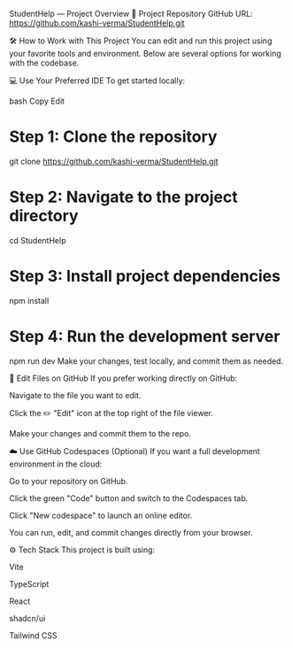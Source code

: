 StudentHelp — Project Overview
🔗 Project Repository
GitHub URL: https://github.com/kashi-verma/StudentHelp.git

🛠️ How to Work with This Project
You can edit and run this project using your favorite tools and environment. Below are several options for working with the codebase.

💻 Use Your Preferred IDE
To get started locally:

bash
Copy
Edit
# Step 1: Clone the repository
git clone https://github.com/kashi-verma/StudentHelp.git

# Step 2: Navigate to the project directory
cd StudentHelp

# Step 3: Install project dependencies
npm install

# Step 4: Run the development server
npm run dev
Make your changes, test locally, and commit them as needed.

📝 Edit Files on GitHub
If you prefer working directly on GitHub:

Navigate to the file you want to edit.

Click the ✏️ "Edit" icon at the top right of the file viewer.

Make your changes and commit them to the repo.

☁️ Use GitHub Codespaces (Optional)
If you want a full development environment in the cloud:

Go to your repository on GitHub.

Click the green "Code" button and switch to the Codespaces tab.

Click "New codespace" to launch an online editor.

You can run, edit, and commit changes directly from your browser.

⚙️ Tech Stack
This project is built using:

Vite

TypeScript

React

shadcn/ui

Tailwind CSS
